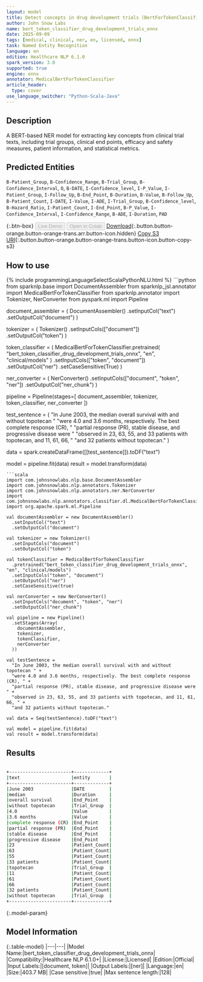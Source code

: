```yaml
---
layout: model
title: Detect concepts in drug development trials (BertForTokenClassification - ONNX)
author: John Snow Labs
name: bert_token_classifier_drug_development_trials_onnx
date: 2025-09-09
tags: [medical, clinical, ner, en, licensed, onnx]
task: Named Entity Recognition
language: en
edition: Healthcare NLP 6.1.0
spark_version: 3.0
supported: true
engine: onnx
annotator: MedicalBertForTokenClassifier
article_header:
  type: cover
use_language_switcher: "Python-Scala-Java"
---
```


## Description

A BERT-based NER model for extracting key concepts from clinical trial texts, including trial groups, clinical end points, efficacy and safety measures, patient information, and statistical metrics.

## Predicted Entities

`B-Patient_Group`, `B-Confidence_Range`, `B-Trial_Group`, `B-Confidence_Interval`, `O`, `B-DATE`, `I-Confidence_level`, `I-P_Value`, `I-Patient_Group`, `I-Follow_Up`, `B-End_Point`, `B-Duration`, `B-Value`, `B-Follow_Up`, `B-Patient_Count`, `I-DATE`, `I-Value`, `I-ADE`, `I-Trial_Group`, `B-Confidence_level`, `B-Hazard_Ratio`, `I-Patient_Count`, `I-End_Point`, `B-P_Value`, `I-Confidence_Interval`, `I-Confidence_Range`, `B-ADE`, `I-Duration`, `PAD`

{:.btn-box}
<button class="button button-orange" disabled>Live Demo</button>
<button class="button button-orange" disabled>Open in Colab</button>
[Download](https://s3.amazonaws.com/auxdata.johnsnowlabs.com/clinical/models/bert_token_classifier_drug_development_trials_onnx_en_6.1.0_3.0_1757422232534.zip){:.button.button-orange.button-orange-trans.arr.button-icon.hidden}
[Copy S3 URI](s3://auxdata.johnsnowlabs.com/clinical/models/bert_token_classifier_drug_development_trials_onnx_en_6.1.0_3.0_1757422232534.zip){:.button.button-orange.button-orange-trans.button-icon.button-copy-s3}

## How to use



<div class="tabs-box" markdown="1">
{% include programmingLanguageSelectScalaPythonNLU.html %}
```python
from sparknlp.base import DocumentAssembler
from sparknlp_jsl.annotator import MedicalBertForTokenClassifier
from sparknlp.annotator import Tokenizer, NerConverter
from pyspark.ml import Pipeline

document_assembler = (
    DocumentAssembler()
    .setInputCol("text")
    .setOutputCol("document")
)

tokenizer = (
    Tokenizer()
    .setInputCols(["document"])
    .setOutputCol("token")
)

token_classifier = (
    MedicalBertForTokenClassifier.pretrained(
        "bert_token_classifier_drug_development_trials_onnx",
        "en",
        "clinical/models"
    )
    .setInputCols(["token", "document"])
    .setOutputCol("ner")
    .setCaseSensitive(True)
)

ner_converter = (
    NerConverter()
    .setInputCols(["document", "token", "ner"])
    .setOutputCol("ner_chunk")
)

pipeline = Pipeline(stages=[
    document_assembler,
    tokenizer,
    token_classifier,
    ner_converter
])

test_sentence = (
    "In June 2003, the median overall survival with and without topotecan "
    "were 4.0 and 3.6 months, respectively. The best complete response (CR), "
    "partial response (PR), stable disease, and progressive disease were "
    "observed in 23, 63, 55, and 33 patients with topotecan, and 11, 61, 66, "
    "and 32 patients without topotecan."
)

data = spark.createDataFrame([[test_sentence]]).toDF("text")

model = pipeline.fit(data)
result = model.transform(data)
```
```scala
import com.johnsnowlabs.nlp.base.DocumentAssembler
import com.johnsnowlabs.nlp.annotators.Tokenizer
import com.johnsnowlabs.nlp.annotators.ner.NerConverter
import com.johnsnowlabs.nlp.annotators.classifier.dl.MedicalBertForTokenClassifier
import org.apache.spark.ml.Pipeline

val documentAssembler = new DocumentAssembler()
  .setInputCol("text")
  .setOutputCol("document")

val tokenizer = new Tokenizer()
  .setInputCols("document")
  .setOutputCol("token")

val tokenClassifier = MedicalBertForTokenClassifier
  .pretrained("bert_token_classifier_drug_development_trials_onnx", "en", "clinical/models")
  .setInputCols("token", "document")
  .setOutputCol("ner")
  .setCaseSensitive(true)

val nerConverter = new NerConverter()
  .setInputCols("document", "token", "ner")
  .setOutputCol("ner_chunk")

val pipeline = new Pipeline()
  .setStages(Array(
    documentAssembler,
    tokenizer,
    tokenClassifier,
    nerConverter
  ))

val testSentence = 
  "In June 2003, the median overall survival with and without topotecan " +
  "were 4.0 and 3.6 months, respectively. The best complete response (CR), " +
  "partial response (PR), stable disease, and progressive disease were " +
  "observed in 23, 63, 55, and 33 patients with topotecan, and 11, 61, 66, " +
  "and 32 patients without topotecan."

val data = Seq(testSentence).toDF("text")

val model = pipeline.fit(data)
val result = model.transform(data)
```
</div>

## Results

```bash

+-----------------------+-------------+
|text                   |entity       |
+-----------------------+-------------+
|June 2003              |DATE         |
|median                 |Duration     |
|overall survival       |End_Point    |
|without topotecan      |Trial_Group  |
|4.0                    |Value        |
|3.6 months             |Value        |
|complete response (CR) |End_Point    |
|partial response (PR)  |End_Point    |
|stable disease         |End_Point    |
|progressive disease    |End_Point    |
|23                     |Patient_Count|
|63                     |Patient_Count|
|55                     |Patient_Count|
|33 patients            |Patient_Count|
|topotecan              |Trial_Group  |
|11                     |Patient_Count|
|61                     |Patient_Count|
|66                     |Patient_Count|
|32 patients            |Patient_Count|
|without topotecan      |Trial_Group  |
+-----------------------+-------------+

```

{:.model-param}
## Model Information

{:.table-model}
|---|---|
|Model Name:|bert_token_classifier_drug_development_trials_onnx|
|Compatibility:|Healthcare NLP 6.1.0+|
|License:|Licensed|
|Edition:|Official|
|Input Labels:|[document, token]|
|Output Labels:|[ner]|
|Language:|en|
|Size:|403.7 MB|
|Case sensitive:|true|
|Max sentence length:|128|